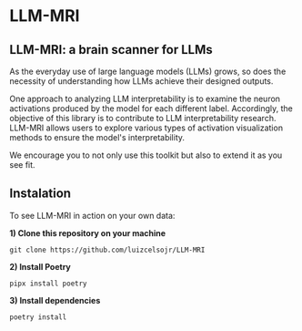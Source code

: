 # LLM-MRI

## LLM-MRI: a brain scanner for LLMs

As the everyday use of large language models (LLMs) grows, so does the necessity of understanding how LLMs achieve their designed outputs.

One approach to analyzing LLM interpretability is to examine the neuron activations produced by the model for each different label. Accordingly, the objective of this library is to contribute to LLM interpretability research. LLM-MRI allows users to explore various types of activation visualization methods to ensure the model's interpretability.

We encourage you to not only use this toolkit but also to extend it as you see fit.

## Instalation

To see LLM-MRI in action on your own data:

**1) Clone this repository on your machine**

```
git clone https://github.com/luizcelsojr/LLM-MRI
```

**2) Install Poetry**

```
pipx install poetry

```

**3) Install dependencies**

```
poetry install

```
